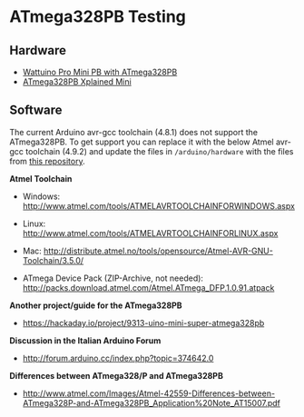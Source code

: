 # ATmega328PB Testing

## Hardware
* [Wattuino Pro Mini PB with ATmega328PB](https://github.com/watterott/wattuino#wattuino-pro-mini-pb)
* [ATmega328PB Xplained Mini](http://www.atmel.com/tools/MEGA328PB-XMINI.aspx)


## Software
The current Arduino avr-gcc toolchain (4.8.1) does not support the ATmega328PB.
To get support you can replace it with the below Atmel avr-gcc toolchain (4.9.2) and update the files in ```/arduino/hardware``` with the files from [this repository](https://github.com/watterott/ATmega328PB-Testing/archive/master.zip).

**Atmel Toolchain**
* Windows: http://www.atmel.com/tools/ATMELAVRTOOLCHAINFORWINDOWS.aspx

* Linux: http://www.atmel.com/tools/ATMELAVRTOOLCHAINFORLINUX.aspx

* Mac: http://distribute.atmel.no/tools/opensource/Atmel-AVR-GNU-Toolchain/3.5.0/

* ATmega Device Pack (ZIP-Archive, not needed): http://packs.download.atmel.com/Atmel.ATmega_DFP.1.0.91.atpack


**Another project/guide for the ATmega328PB**
* https://hackaday.io/project/9313-uino-mini-super-atmega328pb

**Discussion in the Italian Arduino Forum**
* http://forum.arduino.cc/index.php?topic=374642.0

**Differences between ATmega328/P and ATmega328PB**
* http://www.atmel.com/Images/Atmel-42559-Differences-between-ATmega328P-and-ATmega328PB_Application%20Note_AT15007.pdf
